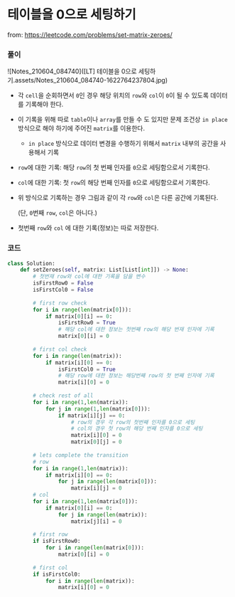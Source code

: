 # 테이블을 0으로 세팅하기

from: https://leetcode.com/problems/set-matrix-zeroes/



### 풀이

![Notes_210604_084740]([LT] 테이블을 0으로 세팅하기.assets/Notes_210604_084740-1622764237804.jpg)

* 각 `cell`을 순회하면서 `0`인 경우 해당 위치의 `row`와 `col`이 `0`이 될 수 있도록 데이터를 기록해야 한다.

* 이 기록을 위해 따로 `table`이나 `array`를 만들 수 도 있지만 문제 조건상 `in place` 방식으로 해야 하기에 주어진 `matrix`를 이용한다. 

  * `in place` 방식으로 데이터 변경을 수행하기 위해서 `matrix` 내부의 공간을 사용해서 기록

* `row`에 대한 기록: 해당 `row`의 첫 번째 인자를 `0`으로 세팅함으로서 기록한다.

* `col`에 대한 기록: 첫 `row`의 해당 번째 인자를 `0`으로 세팅함으로서 기록한다.

* 위 방식으로 기록하는 경우 그림과 같이 각 `row`와 `col`은 다른 공간에 기록된다.

  (단, `0`번째 `row`, `col`은 아니다.)

* 첫번째 `row`와 `col` 에 대한 기록(정보)는 따로 저장한다.



### 코드

```python
class Solution:
    def setZeroes(self, matrix: List[List[int]]) -> None:
        # 첫번재 row와 col에 대한 기록을 담을 변수
        isFirstRow0 = False
        isFirstCol0 = False
        
        # first row check
        for i in range(len(matrix[0])):
            if matrix[0][i] == 0:
                isFirstRow0 = True
                # 해당 col에 대한 정보는 첫번째 row의 해당 번재 인자에 기록
                matrix[0][i] = 0
                
        # first col check
        for i in range(len(matrix)):
            if matrix[i][0] == 0:
                isFirstCol0 = True
                # 해당 row에 대한 정보는 해당번째 row의 첫 번째 인자에 기록
                matrix[i][0] = 0
        
        # check rest of all 
        for i in range(1,len(matrix)):
            for j in range(1,len(matrix[0])):
                if matrix[i][j] == 0:
                    # row의 경우 각 row의 첫번째 인자를 0으로 세팅
                    # col의 경우 첫 row의 해당 번째 인자를 0으로 세팅
                    matrix[i][0] = 0
                    matrix[0][j] = 0
                    
        # lets complete the transition
        # row
        for i in range(1,len(matrix)):
            if matrix[i][0] == 0:
                for j in range(len(matrix[0])):
                    matrix[i][j] = 0
        # col
        for i in range(1,len(matrix[0])):
            if matrix[0][i] == 0:
                for j in range(len(matrix)):
                    matrix[j][i] = 0
        
        # first row
        if isFirstRow0:
            for i in range(len(matrix[0])):
                matrix[0][i] = 0
        
        # first col
        if isFirstCol0:
            for i in range(len(matrix)):
                matrix[i][0] = 0
```

